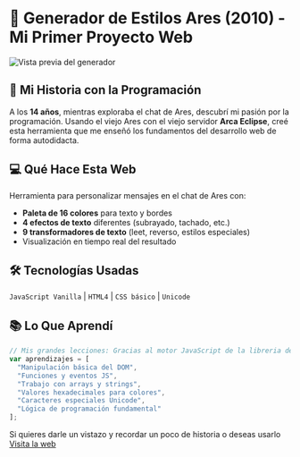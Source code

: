 # 🎨 Generador de Estilos Ares (2010) - Mi Primer Proyecto Web

![Vista previa del generador](https://www.pablosan.dev/history/demoRopas.jpg)

## 📖 Mi Historia con la Programación
A los **14 años**, mientras exploraba el chat de Ares, descubrí mi pasión por la programación. Usando el viejo Ares con el viejo servidor **Arca Eclipse**, creé esta herramienta que me enseñó los fundamentos del desarrollo web de forma autodidacta.

## 💻 Qué Hace Esta Web
Herramienta para personalizar mensajes en el chat de Ares con:
- **Paleta de 16 colores** para texto y bordes
- **4 efectos de texto** diferentes (subrayado, tachado, etc.)
- **9 transformadores de texto** (leet, reverso, estilos especiales)
- Visualización en tiempo real del resultado

## 🛠 Tecnologías Usadas
`JavaScript Vanilla` | `HTML4` | `CSS básico` | `Unicode`

## 📚 Lo Que Aprendí
```javascript
// Mis grandes lecciones: Gracias al motor JavaScript de la libreria de paulbartrum
var aprendizajes = [
  "Manipulación básica del DOM",
  "Funciones y eventos JS",
  "Trabajo con arrays y strings",
  "Valores hexadecimales para colores",
  "Caracteres especiales Unicode",
  "Lógica de programación fundamental"
];

```
Si quieres darle un vistazo y recordar un poco de historia o deseas usarlo [Visita la web](https://www.pablosan.dev/history)
